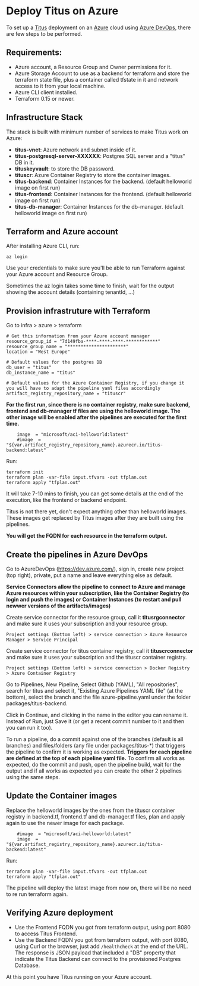 # Deploy Titus on Azure

To set up a [Titus] deployment on an [Azure] cloud using [Azure DevOps], there are few steps to be performed.

## Requirements:
- Azure account, a Resource Group and Owner permissions for it.
- Azure Storage Account to use as a backend for terraform and store the terraform state file, plus a container called tfstate in it and network access to it from your local machine.
- Azure CLI client installed.
- Terraform 0.15 or newer.


## Infrastructure Stack

The stack is built with minimum number of services to make Titus work on Azure:
- **titus-vnet**: Azure network and subnet inside of it.
- **titus-postgresql-server-XXXXXX**: Postgres SQL server and a "titus" DB in it.
- **tituskeyvault**: to store the DB password.
- **tituscr**: Azure Container Registry to store the container images.
- **titus-backend**: Container Instances for the backend. (default helloworld image on first run)
- **titus-frontend**: Container Instances for the frontend. (default helloworld image on first run)
- **titus-db-manager**: Container Instances for the db-manager. (default helloworld image on first run)


## Terraform and Azure account

After installing Azure CLI, run:
```
az login
```

Use your credentials to make sure you'll be able to run Terraform against your Azure account and Resource Group.

Sometimes the az login takes some time to finish, wait for the output showing the account details (containing tenantId, ...)


## Provision infrastruture with Terraform

Go to infra > azure > terraform

```
# Get this information from your Azure account manager
resource_group_id = "7d149fba-****-****-****-************"
resource_group_name = "**********************"
location = "West Europe"

# Default values for the postgres DB
db_user = "titus"
db_instance_name = "titus"

# Default values for the Azure Container Registry, if you change it you will have to adapt the pipeline yaml files accordingly
artifact_registry_repository_name = "tituscr"
```

**For the first run, since there is no container registry, make sure backend, frontend and db-manager tf files are using the helloworld image. The other image will be enabled after the pipelines are executed for the first time.**

```
    image  = "microsoft/aci-helloworld:latest"
    #image  = "${var.artifact_registry_repository_name}.azurecr.io/titus-backend:latest"
```

Run:
```
terraform init
terraform plan -var-file input.tfvars -out tfplan.out
terraform apply "tfplan.out"
```

It will take 7-10 mins to finish, you can get some details at the end of the execution, like the frontend or backend endpoint.

Titus is not there yet, don't expect anything other than helloworld images. These images get replaced by Titus images after they are built using the pipelines.

**You will get the FQDN for each resource in the terraform output.**


## Create the pipelines in Azure DevOps

Go to AzureDevOps (https://dev.azure.com/), sign in,  create new project (top right), private, put a name and leave everything else as default.

**Service Connectors allow the pipeline to connect to Azure and manage Azure resources within your subscription, like the Container Registry (to login and push the images) or Container Instances (to restart and pull newwer versions of the artifacts/images)**

Create service connector for the resource group, call it **titusrgconnector** and make sure it uses your subscription and your resource group.
```
Project settings (Bottom left) > service connection > Azure Resource Manager > Service Principal
```

Create service connector for titus container registry, call it **tituscrconnector** and make sure it uses your subscription and the tituscr container registry.
```
Project settings (Bottom left) > service connection > Docker Registry > Azure Container Registry
```

Go to Pipelines, New Pipeline, Select Github (YAML), "All repositories", search for titus and select it, "Existing Azure Pipelines YAML file" (at the bottom), select the branch and the file azure-pipeline.yaml under the folder packages/titus-backend.

Click in Continue, and clicking in the name in the editor you can rename it.
Instead of Run, just Save it (or get a recent commit number to it and then you can run it too).

To run a pipeline, do a commit against one of the branches (default is all branches) and files/folders (any file under packages/titus-*) that triggers the pipeline to confirm it is working as expected.
**Triggers for each pipeline are defined at the top of each pipeline yaml file.**
To confirm all works as expected, do the commit and push, open the pipeline build, wait for the output and if all works as expected you can create the other 2 pipelines using the same steps.


## Update the Container images

Replace the helloworld images by the ones from the tituscr container registry in backend.tf, frontend.tf and db-manager.tf files, plan and apply again to use the newer image for each package.

```
    #image  = "microsoft/aci-helloworld:latest"
    image  = "${var.artifact_registry_repository_name}.azurecr.io/titus-backend:latest"
```

Run:
```
terraform plan -var-file input.tfvars -out tfplan.out
terraform apply "tfplan.out"
```

The pipeline will deploy the latest image from now on, there will be no need to re run terraform again.


## Verifying Azure deployment

- Use the Frontend FQDN you got from terraform output, using port 8080 to access Titus Frontend.
- Use the Backend FQDN you got from terraform output, with port 8080, using Curl or the browser, just add `/healthcheck` at the end of the URL. The response is JSON payload that included a "DB" property that indicate the Titus Backend can connect to the provisioned Postgres Database.

At this point you have Titus running on your Azure account. 

[Azure]: https://portal.azure.com/
[Azure DevOps]: https://dev.azure.com/
[Titus]: https://github.com/nearform/titus
[Terraform]: https://www.terraform.io